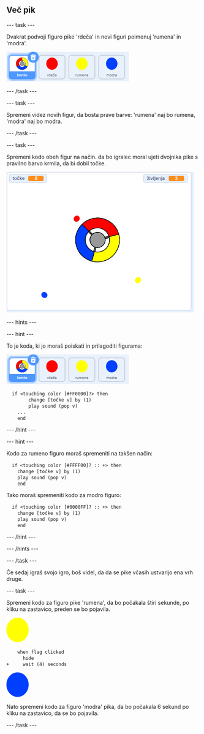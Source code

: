 ## Več pik

--- task ---

Dvakrat podvoji figuro pike 'rdeča' in novi figuri poimenuj 'rumena' in 'modra'.

![posnetek zaslona](images/dots-more-dots.png)

--- /task ---

--- task ---

Spremeni videz novih figur, da bosta prave barve: 'rumena' naj bo rumena, 'modra' naj bo modra.

--- /task ---

--- task ---

Spremeni kodo obeh figur na način. da bo igralec moral ujeti dvojnika pike s pravilno barvo krmila, da bi dobil točke.

![posnetek zaslona](images/dots-all-test.png)

--- hints ---


--- hint ---

To je koda, ki jo moraš poiskati in prilagoditi figurama:

![posnetek zaslona](images/dots-more-dots.png)

```blocks3
  if <touching color [#FF0000]?> then
		change [točke v] by (1)
		play sound (pop v)
    ...
	end
```

--- /hint ---

--- hint ---

Kodo za rumeno figuro moraš spremeniti na takšen način:

```blocks3
  if <touching color [#FFFF00]? :: +> then
    change [točke v] by (1)
    play sound (pop v)
	end
```

Tako moraš spremeniti kodo za modro figuro:

```blocks3
  if <touching color [#0000FF]? :: +> then
    change [točke v] by (1)
    play sound (pop v)
	end
```

--- /hint ---

--- /hints ---

--- /task ---

Če sedaj igraš svojo igro, boš videl, da da se pike včasih ustvarijo ena vrh druge.

--- task ---

Spremeni kodo za figuro pike 'rumena', da bo počakala štiri sekunde, po kliku na zastavico, preden se bo pojavila.

![Rumena pika](images/yellow-sprite.png)

```blocks3
    when flag clicked
	  hide
+	  wait (4) seconds
```

![Modra pika](images/blue-sprite.png)

Nato spremeni kodo za figuro 'modra' pika, da bo počakala 6 sekund po kliku na zastavico, da se bo pojavila.

--- /task ---